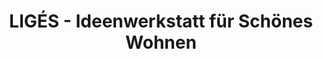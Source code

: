 ---
title: "LIGÉS - Ideenwerkstatt für Schönes Wohnen"
url: /wien/liges-ideenwerkstatt-fuer-schoenes-wohnen/
shop: Raumausstattung
---